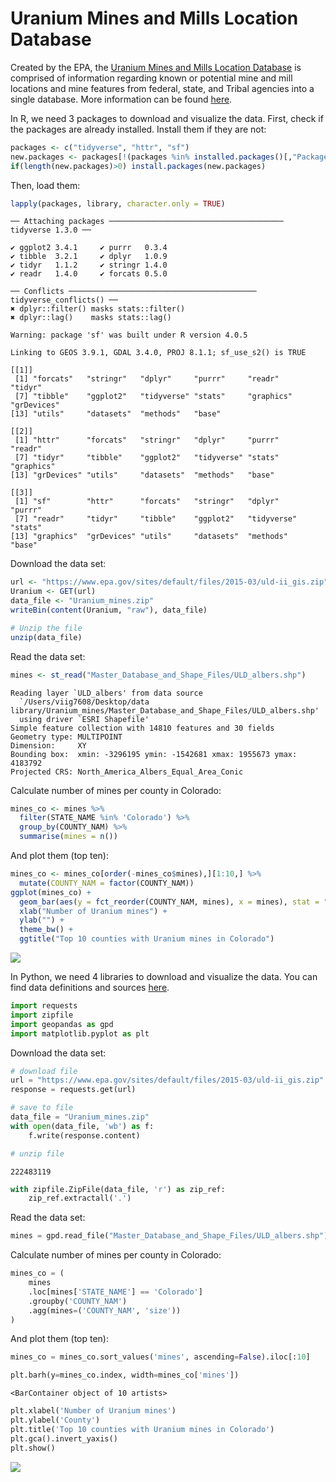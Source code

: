 Uranium Mines and Mills Location Database
================

Created by the EPA, the [Uranium Mines and Mills Location
Database](https://www.epa.gov/radiation/uranium-mines-and-mills-location-database-0)
is comprised of information regarding known or potential mine and mill
locations and mine features from federal, state, and Tribal agencies
into a single database. More information can be found
[here](https://www.epa.gov/sites/default/files/2015-05/documents/402-r-05-009.pdf).

In R, we need 3 packages to download and visualize the data. First,
check if the packages are already installed. Install them if they are
not:

``` r
packages <- c("tidyverse", "httr", "sf") 
new.packages <- packages[!(packages %in% installed.packages()[,"Package"])] 
if(length(new.packages)>0) install.packages(new.packages)
```

Then, load them:

``` r
lapply(packages, library, character.only = TRUE)
```

    ── Attaching packages ─────────────────────────────────────── tidyverse 1.3.0 ──

    ✔ ggplot2 3.4.1     ✔ purrr   0.3.4
    ✔ tibble  3.2.1     ✔ dplyr   1.0.9
    ✔ tidyr   1.1.2     ✔ stringr 1.4.0
    ✔ readr   1.4.0     ✔ forcats 0.5.0

    ── Conflicts ────────────────────────────────────────── tidyverse_conflicts() ──
    ✖ dplyr::filter() masks stats::filter()
    ✖ dplyr::lag()    masks stats::lag()

    Warning: package 'sf' was built under R version 4.0.5

    Linking to GEOS 3.9.1, GDAL 3.4.0, PROJ 8.1.1; sf_use_s2() is TRUE

    [[1]]
     [1] "forcats"   "stringr"   "dplyr"     "purrr"     "readr"     "tidyr"    
     [7] "tibble"    "ggplot2"   "tidyverse" "stats"     "graphics"  "grDevices"
    [13] "utils"     "datasets"  "methods"   "base"     

    [[2]]
     [1] "httr"      "forcats"   "stringr"   "dplyr"     "purrr"     "readr"    
     [7] "tidyr"     "tibble"    "ggplot2"   "tidyverse" "stats"     "graphics" 
    [13] "grDevices" "utils"     "datasets"  "methods"   "base"     

    [[3]]
     [1] "sf"        "httr"      "forcats"   "stringr"   "dplyr"     "purrr"    
     [7] "readr"     "tidyr"     "tibble"    "ggplot2"   "tidyverse" "stats"    
    [13] "graphics"  "grDevices" "utils"     "datasets"  "methods"   "base"     

Download the data set:

``` r
url <- "https://www.epa.gov/sites/default/files/2015-03/uld-ii_gis.zip" 
Uranium <- GET(url)
data_file <- "Uranium_mines.zip"
writeBin(content(Uranium, "raw"), data_file)

# Unzip the file 
unzip(data_file)
```

Read the data set:

``` r
mines <- st_read("Master_Database_and_Shape_Files/ULD_albers.shp")
```

    Reading layer `ULD_albers' from data source 
      `/Users/viig7608/Desktop/data library/Uranium_mines/Master_Database_and_Shape_Files/ULD_albers.shp' 
      using driver `ESRI Shapefile'
    Simple feature collection with 14810 features and 30 fields
    Geometry type: MULTIPOINT
    Dimension:     XY
    Bounding box:  xmin: -3296195 ymin: -1542681 xmax: 1955673 ymax: 4183792
    Projected CRS: North_America_Albers_Equal_Area_Conic

Calculate number of mines per county in Colorado:

``` r
mines_co <- mines %>% 
  filter(STATE_NAME %in% 'Colorado') %>% 
  group_by(COUNTY_NAM) %>% 
  summarise(mines = n())
```

And plot them (top ten):

``` r
mines_co <- mines_co[order(-mines_co$mines),][1:10,] %>% 
  mutate(COUNTY_NAM = factor(COUNTY_NAM))
ggplot(mines_co) +
  geom_bar(aes(y = fct_reorder(COUNTY_NAM, mines), x = mines), stat = "identity") +
  xlab("Number of Uranium mines") +
  ylab("") +
  theme_bw() +
  ggtitle("Top 10 counties with Uranium mines in Colorado")
```

![](Uranium_mines_files/figure-commonmark/unnamed-chunk-6-1.png)

In Python, we need 4 libraries to download and visualize the data. You
can find data definitions and sources
[here](https://www.epa.gov/sites/default/files/2015-05/documents/402-r-05-009.pdf).

``` python
import requests
import zipfile
import geopandas as gpd
import matplotlib.pyplot as plt
```

Download the data set:

``` python
# download file
url = "https://www.epa.gov/sites/default/files/2015-03/uld-ii_gis.zip"
response = requests.get(url)

# save to file
data_file = "Uranium_mines.zip"
with open(data_file, 'wb') as f:
    f.write(response.content)

# unzip file
```

    222483119

``` python
with zipfile.ZipFile(data_file, 'r') as zip_ref:
    zip_ref.extractall('.')
```

Read the data set:

``` python
mines = gpd.read_file("Master_Database_and_Shape_Files/ULD_albers.shp")
```

Calculate number of mines per county in Colorado:

``` python
mines_co = (
    mines
    .loc[mines['STATE_NAME'] == 'Colorado']
    .groupby('COUNTY_NAM')
    .agg(mines=('COUNTY_NAM', 'size'))
)
```

And plot them (top ten):

``` python
mines_co = mines_co.sort_values('mines', ascending=False).iloc[:10]

plt.barh(y=mines_co.index, width=mines_co['mines'])
```

    <BarContainer object of 10 artists>

``` python
plt.xlabel('Number of Uranium mines')
plt.ylabel('County')
plt.title('Top 10 counties with Uranium mines in Colorado')
plt.gca().invert_yaxis()
plt.show()
```

![](Uranium_mines_files/figure-commonmark/unnamed-chunk-11-1.png)
